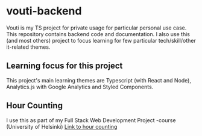 # vouti-backend

Vouti is my TS project for private usage for particular personal use case.
This repository contains backend code and documentation. I also use this (and most others)
project to focus learning for few particular tech/skill/other it-related themes.

## Learning focus for this project

This project's main learning themes are Typescript (with React and Node), Analytics.js with Google Analytics and
Styled Components.

## Hour Counting

I use this as part of my Full Stack Web Development Project -course (University of Helsinki)
[Link to hour counting](https://docs.google.com/spreadsheets/d/1N_-diIFscFaFSQr2Wusd9jy6xcLmSNMgnguItnuv7Ks/edit?usp=sharing)
